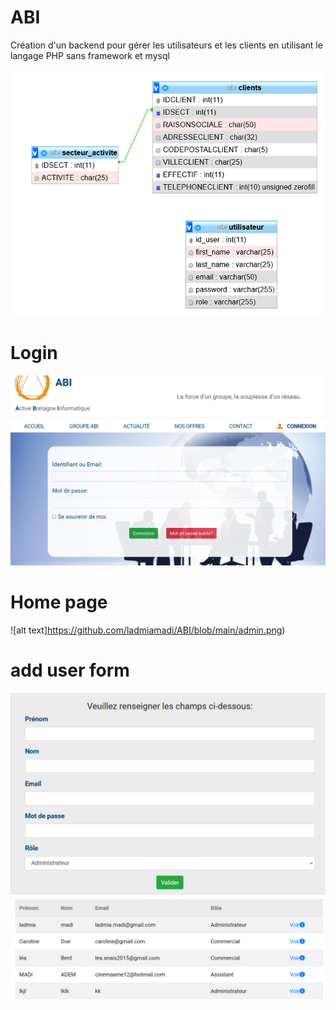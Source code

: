 # ABI
Création d'un backend pour gérer les utilisateurs et les clients en utilisant le langage PHP sans framework et mysql

 ![alt text](https://github.com/ladmiamadi/ABI/blob/main/conecption.png) 
 
# Login
 ![alt text](https://github.com/ladmiamadi/ABI/blob/main/ligin.png) 
 
# Home page
 ![alt text]https://github.com/ladmiamadi/ABI/blob/main/admin.png) 
 
 # add user form
 ![alt text](https://github.com/ladmiamadi/ABI/blob/main/add-user-form.png) 
 ![alt text](https://github.com/ladmiamadi/ABI/blob/main/users.png) 
